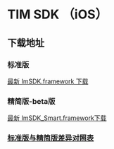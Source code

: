 # TIM SDK （iOS）

## 下载地址

### 标准版
[最新 ImSDK.framework 下载](https://imsdk-1252463788.cos.ap-guangzhou.myqcloud.com/5.0.6/TIM_SDK_iOS_latest_framework.zip)

### 精简版-beta版
[最新 ImSDK_Smart.framework下载](https://imsdk-1252463788.cos.ap-guangzhou.myqcloud.com/restructure/ios/5.0.105/ImSDK_Smart.framework.zip)


### [标准版与精简版差异对照表](https://cloud.tencent.com/document/product/269/36887#.E6.A0.87.E5.87.86.E7.89.88.E4.B8.8E.E7.B2.BE.E7.AE.80.E7.89.88.E5.B7.AE.E5.BC.82.E5.AF.B9.E7.85.A7.E8.A1.A8)
